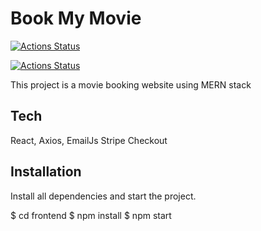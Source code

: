 # Book My Movie

[![Actions Status](https://github.com/GayathriVaradan/BookMyMovie-frontend/workflows/Run%20Lint/badge.svg)](https://github.com/GayathriVaradan/BookMyMovie-frontend/actions)

[![Actions Status](https://github.com/GayathriVaradan/BookMyMovie-frontend/workflows/BookMyMovie-frontend/badge.svg)](https://github.com/GayathriVaradan/BookMyMovie-frontend/actions)

This project is a movie booking website using MERN stack

## Tech

React,
Axios,
EmailJs
Stripe Checkout

## Installation

Install all dependencies and start the project.

$ cd frontend
$ npm install
\$ npm start
